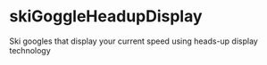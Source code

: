 # skiGoggleHeadupDisplay
Ski googles that display your current speed using heads-up display technology

